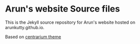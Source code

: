 # Arun's website Source files

This is the Jekyll source repository for Arun's website hosted on arunkutty.github.io. 

Based on [centrarium theme](https://github.com/bencentra/centrarium)
